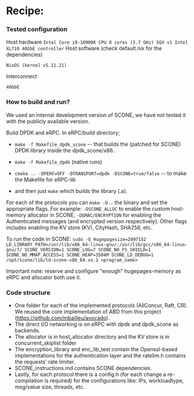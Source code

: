 
# Recipe:
### Tested configuration

Host hardware
`
Intel Core i9-10900K CPU
    8 cores (3.7 GHz)
    SGX v1
Intel XL710 40GbE controller
`
Host software (check default.nix for the dependencies)

`NixOS (kernel v5.11.21)`

Interconnect

`40GbE`


### How to build and run?

We used an internal development version of SCONE, we have not tested it with the publicly available version.

Build DPDK and eRPC. In eRPC/build directory;
- `make -f Makefile_dpdk_scone` -- that builds the (patched for SCONE) DPDK library inside the dpdk_scone/x86..
- `make -f Makefile_dpdk` (native runs)

- `cmake .. -DPERF=OFF -DTRANSPORT=dpdk -DSCONE=true/false` -- to make the Makefile for eRPC-lib

- and then just `make` which builds the library (.a).

For each of the protocols you can `make -D..` the binary and set the appropriate flags. For example: `-DSCONE_ALLOC` to enable the custom host-memory allocator in SCONE, `-DGMAC/ENCRYPTION` for enabling the Authenticated messages (and encrypted version respectively). Other flags includes enabling the KV store (KV), CityHash, SHA256, etc.

To run the code in SCONE:
`sudo -E Hugepagesize=2097152 LD_LIBRARY_PATH=/usr/lib/x86_64-linux-gnu/:/usr/lib/gcc/x86_64-linux-gnu/7/ SCONE_VERSION=1 SCONE_LOG=7 SCONE_NO_FS_SHIELD=1 SCONE_NO_MMAP_ACCESS=1 SCONE_HEAP=3584M SCONE_LD_DEBUG=1 /opt/scone/lib/ld-scone-x86_64.so.1 <program_name>`

Important note: reserve and configure "enough" hugepages-memory as eRPC and allocator both use it.


### Code structure
- One folder for each of the implemented protocols (AllConcur, Raft, CR). We reused the core implementation of ABD from this project (https://github.com/mbailleu/avocado).
- The direct I/O networking is on eRPC with dpdk and dpdk_scone as backends.
- The allocator is in  host_allocator directory and the KV store is in concurrent_skiplist folder
- The encryption_library and enc_lib_test contain the Openssl-based implementations for the authentication layer and the ratelim.h contains the requests' rate limiter.
- SCONE_instructions.md contains SCONE dependencies.
- Lastly, for each protocol there is a config.h (for each change a re-compilation is required) for the configurations like: IPs, workloadtype, msg/value size, threads, etc.
